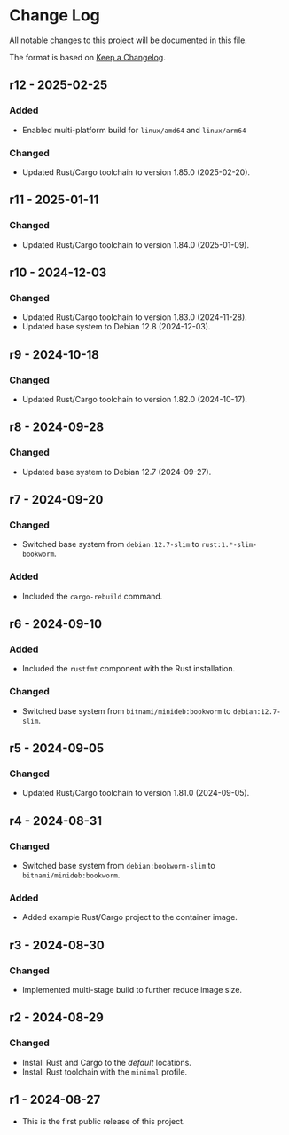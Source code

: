 # Change Log

All notable changes to this project will be documented in this file.

The format is based on [Keep a Changelog](http://keepachangelog.com/).

## r12 - 2025-02-25

### Added
- Enabled multi-platform build for `linux/amd64` and `linux/arm64`

### Changed
- Updated Rust/Cargo toolchain to version 1.85.0 (2025-02-20).

## r11 - 2025-01-11

### Changed
- Updated Rust/Cargo toolchain to version 1.84.0 (2025-01-09).

## r10 - 2024-12-03

### Changed
- Updated Rust/Cargo toolchain to version 1.83.0 (2024-11-28).
- Updated base system to Debian 12.8 (2024-12-03).

## r9 - 2024-10-18

### Changed
- Updated Rust/Cargo toolchain to version 1.82.0 (2024-10-17).

## r8 - 2024-09-28

### Changed
- Updated base system to Debian 12.7 (2024-09-27).

## r7 - 2024-09-20

### Changed
- Switched base system from `debian:12.7-slim` to `rust:1.*-slim-bookworm`.

### Added
- Included the `cargo-rebuild` command.

## r6 - 2024-09-10

### Added
- Included the `rustfmt` component with the Rust installation.

### Changed
- Switched base system from `bitnami/minideb:bookworm` to `debian:12.7-slim`.

## r5 - 2024-09-05

### Changed
- Updated Rust/Cargo toolchain to version 1.81.0 (2024-09-05).

## r4 - 2024-08-31

### Changed
- Switched base system from `debian:bookworm-slim` to `bitnami/minideb:bookworm`.

### Added
- Added example Rust/Cargo project to the container image.

## r3 - 2024-08-30

### Changed
- Implemented multi-stage build to further reduce image size.

## r2 - 2024-08-29

### Changed
- Install Rust and Cargo to the *default* locations.
- Install Rust toolchain with the `minimal` profile.

## r1 - 2024-08-27

- This is the first public release of this project.
